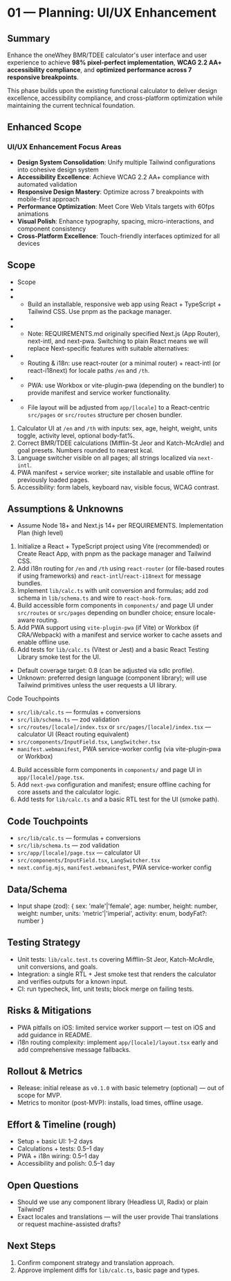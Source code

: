 # 01 — Planning: UI/UX Enhancement

## Summary

Enhance the oneWhey BMR/TDEE calculator's user interface and user experience to achieve **98% pixel-perfect implementation**, **WCAG 2.2 AA+ accessibility compliance**, and **optimized performance across 7 responsive breakpoints**.

This phase builds upon the existing functional calculator to deliver design excellence, accessibility compliance, and cross-platform optimization while maintaining the current technical foundation.

## Enhanced Scope

### UI/UX Enhancement Focus Areas

-   **Design System Consolidation**: Unify multiple Tailwind configurations into cohesive design system
-   **Accessibility Excellence**: Achieve WCAG 2.2 AA+ compliance with automated validation
-   **Responsive Design Mastery**: Optimize across 7 breakpoints with mobile-first approach
-   **Performance Optimization**: Meet Core Web Vitals targets with 60fps animations
-   **Visual Polish**: Enhance typography, spacing, micro-interactions, and component consistency
-   **Cross-Platform Excellence**: Touch-friendly interfaces optimized for all devices

## Scope

-   Scope
-
-   -   Build an installable, responsive web app using React + TypeScript + Tailwind CSS. Use pnpm as the package manager.
-
-   -   Note: REQUIREMENTS.md originally specified Next.js (App Router), next-intl, and next-pwa. Switching to plain React means we will replace Next-specific features with suitable alternatives:
-   -   Routing & i18n: use react-router (or a minimal router) + react-intl (or react-i18next) for locale paths `/en` and `/th`.
-   -   PWA: use Workbox or vite-plugin-pwa (depending on the bundler) to provide manifest and service worker functionality.
-   -   File layout will be adjusted from `app/[locale]` to a React-centric `src/pages` or `src/routes` structure per chosen bundler.

1. Calculator UI at `/en` and `/th` with inputs: sex, age, height, weight, units toggle, activity level, optional body-fat%.
2. Correct BMR/TDEE calculations (Mifflin-St Jeor and Katch-McArdle) and goal presets. Numbers rounded to nearest kcal.
3. Language switcher visible on all pages; all strings localized via `next-intl`.
4. PWA manifest + service worker; site installable and usable offline for previously loaded pages.
5. Accessibility: form labels, keyboard nav, visible focus, WCAG contrast.

## Assumptions & Unknowns

-   Assume Node 18+ and Next.js 14+ per REQUIREMENTS.
    Implementation Plan (high level)

1. Initialize a React + TypeScript project using Vite (recommended) or Create React App, with pnpm as the package manager and Tailwind CSS.
2. Add i18n routing for `/en` and `/th` using `react-router` (or file-based routes if using frameworks) and `react-intl`/`react-i18next` for message bundles.
3. Implement `lib/calc.ts` with unit conversion and formulas; add zod schema in `lib/schema.ts` and wire to `react-hook-form`.
4. Build accessible form components in `components/` and page UI under `src/routes` or `src/pages` depending on bundler choice; ensure locale-aware routing.
5. Add PWA support using `vite-plugin-pwa` (if Vite) or Workbox (if CRA/Webpack) with a manifest and service worker to cache assets and enable offline use.
6. Add tests for `lib/calc.ts` (Vitest or Jest) and a basic React Testing Library smoke test for the UI.

-   Default coverage target: 0.8 (can be adjusted via sdlc profile).
-   Unknown: preferred design language (component library); will use Tailwind primitives unless the user requests a UI library.

Code Touchpoints

-   `src/lib/calc.ts` — formulas + conversions
-   `src/lib/schema.ts` — zod validation
-   `src/routes/[locale]/index.tsx` or `src/pages/[locale]/index.tsx` — calculator UI (React routing equivalent)
-   `src/components/InputField.tsx`, `LangSwitcher.tsx`
-   `manifest.webmanifest`, PWA service-worker config (via vite-plugin-pwa or Workbox)

4. Build accessible form components in `components/` and page UI in `app/[locale]/page.tsx`.
5. Add `next-pwa` configuration and manifest; ensure offline caching for core assets and the calculator logic.
6. Add tests for `lib/calc.ts` and a basic RTL test for the UI (smoke path).

## Code Touchpoints

-   `src/lib/calc.ts` — formulas + conversions
-   `src/lib/schema.ts` — zod validation
-   `src/app/[locale]/page.tsx` — calculator UI
-   `src/components/InputField.tsx`, `LangSwitcher.tsx`
-   `next.config.mjs`, `manifest.webmanifest`, PWA service-worker config

## Data/Schema

-   Input shape (zod): { sex: 'male'|'female', age: number, height: number, weight: number, units: 'metric'|'imperial', activity: enum, bodyFat?: number }

## Testing Strategy

-   Unit tests: `lib/calc.test.ts` covering Mifflin-St Jeor, Katch-McArdle, unit conversions, and goals.
-   Integration: a single RTL + Jest smoke test that renders the calculator and verifies outputs for a known input.
-   CI: run typecheck, lint, unit tests; block merge on failing tests.

## Risks & Mitigations

-   PWA pitfalls on iOS: limited service worker support — test on iOS and add guidance in README.
-   i18n routing complexity: implement `app/[locale]/layout.tsx` early and add comprehensive message fallbacks.

## Rollout & Metrics

-   Release: initial release as `v0.1.0` with basic telemetry (optional) — out of scope for MVP.
-   Metrics to monitor (post-MVP): installs, load times, offline usage.

## Effort & Timeline (rough)

-   Setup + basic UI: 1–2 days
-   Calculations + tests: 0.5–1 day
-   PWA + i18n wiring: 0.5–1 day
-   Accessibility and polish: 0.5–1 day

## Open Questions

-   Should we use any component library (Headless UI, Radix) or plain Tailwind?
-   Exact locales and translations — will the user provide Thai translations or request machine-assisted drafts?

## Next Steps

1. Confirm component strategy and translation approach.
2. Approve implement diffs for `lib/calc.ts`, basic page and types.
